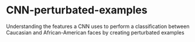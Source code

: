 # CNN-perturbated-examples
Understanding the features a CNN uses to perform a classification between Caucasian and African-American faces by creating perturbated examples
